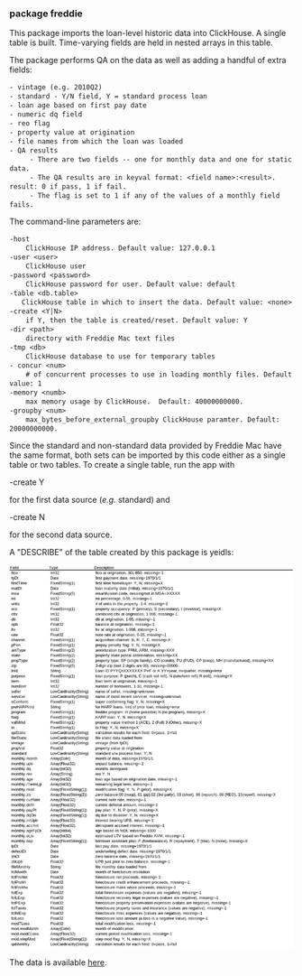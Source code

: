 ### package freddie
This package imports the loan-level historic data into ClickHouse. A single table is built.  Time-varying fields 
are held in nested arrays in this table.

The package performs QA on the data as well as adding a handful of extra fields:

    - vintage (e.g. 2010Q2)
    - standard - Y/N field, Y = standard process loan
    - loan age based on first pay date
    - numeric dq field
    - reo flag
    - property value at origination
    - file names from which the loan was loaded
    - QA results
         - There are two fields -- one for monthly data and one for static data.
         - The QA results are in keyval format: <field name>:<result>.  result: 0 if pass, 1 if fail.
         - The flag is set to 1 if any of the values of a monthly field fails.

The command-line parameters are:

    -host   
        ClickHouse IP address. Default value: 127.0.0.1
    -user <user>
        ClickHouse user
    -password <password>
        ClickHouse password for user. Default value: default
    -table <db.table>
       ClickHouse table in which to insert the data. Default value: <none>
    -create <Y|N>
        if Y, then the table is created/reset. Default value: Y
    -dir <path>
        directory with Freddie Mac text files
    -tmp <db>
        ClickHouse database to use for temporary tables
    - concur <num>
        # of concurrent processes to use in loading monthly files. Default value: 1
    -memory <numb>
        max memory usage by ClickHouse.  Default: 40000000000.
    -groupby <num> 
        max_bytes_before_external_groupby ClickHouse paramter. Default: 20000000000.

Since the standard and non-standard data provided by Freddie Mac have the same format, both sets can be imported
by this code either as a single table or two tables.  To create a single table, run the app with 

  -create Y

for the first data source (*e.g.* standard) and

   -create N

for the second data source.

A "DESCRIBE" of the table created by this package is yeidls:

![img.png](fields.png)


The data is available [here](https://www.freddiemac.com/research/datasets/sf-loanlevel-dataset).